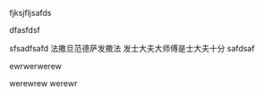 
fjksjfljsafds

dfasfdsf


sfsadfsafd
法撒旦范德萨发撒法
发士大夫大师傅是士大夫十分
safdsaf

ewrwerwerew

werewrew
werewr
